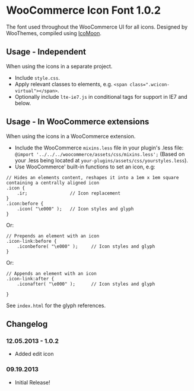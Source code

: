 # WooCommerce Icon Font 1.0.2
The font used throughout the WooCommerce UI for all icons. Designed by WooThemes, compiled using [IcoMoon](http://icomoon.io/).

## Usage - Independent
When using the icons in a separate project.
* Include `style.css`.
* Apply relevant classes to elements, e.g. `<span class=".wcicon-virtual"></span>`.
* Optionally include `lte-ie7.js` in conditional tags for support in IE7 and below.

## Usage - In WooCommerce extensions
When using the icons in a WooCommerce extension.
* Include the WooCommerce `mixins.less` file in your plugin's .less file: `@import '../../../woocommerce/assets/css/mixins.less';` (Based on your .less being located at `your-plugins/assets/css/yourstyles.less`).
* Use WooCommerce' built-in functions to set an icon, e.g:

```
// Hides an elements content, reshapes it into a 1em x 1em square containing a centrally aligned icon
.icon {
    .ir; 				// Icon replacement
}
.icon:before {
    .icon( "\e000" ); 	// Icon styles and glyph
}
```

Or:

```
// Prepends an element with an icon
.icon-link:before {
    .iconbefore( "\e000" );		// Icon styles and glyph
}
```

Or:

```
// Appends an element with an icon
.icon-link:after {
    .iconafter( "\e000" );		// Icon styles and glyph

}
```

See `index.html` for the glyph references.

## Changelog

### 12.05.2013 - 1.0.2
* Added edit icon

### 09.19.2013
* Initial Release!